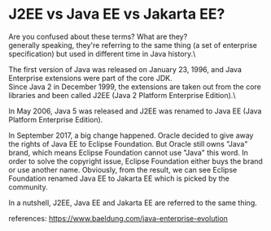 # J2EE vs Java EE vs Jakarta EE?

Are you confused about these terms? What are they?\
generally speaking, they're referring to the same thing (a set of enterprise specification) but used in different time in Java history.\

The first version of Java was released on January 23, 1996, and Java Enterprise extensions were part of the core JDK.\
Since Java 2 in December 1999, the extensions are taken out from the core libraries and been called J2EE (Java 2 Platform Enterprise Edition).\

In May 2006, Java 5 was released and J2EE was renamed to Java EE (Java Platform Enterprise Edition).

In September 2017, a big change happened. Oracle decided to give away the rights of Java EE to Eclipse Foundation. 
But Oracle still owns "Java" brand, which means Eclipse Foundation cannot use "Java" this word.
In order to solve the copyright issue, Eclipse Foundation either buys the brand or use another name.
Obviously, from the result, we can see Eclipse Foundation renamed Java EE to Jakarta EE which is picked by the community.

In a nutshell, J2EE, Java EE and Jakarta EE are referred to the same thing.

references: https://www.baeldung.com/java-enterprise-evolution







